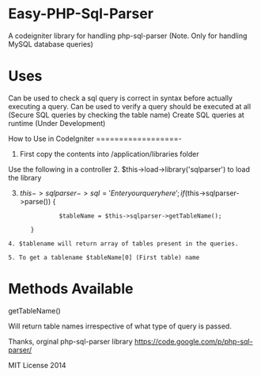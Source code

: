 Easy-PHP-Sql-Parser
===================

A codeigniter library for handling php-sql-parser (Note. Only for handling MySQL database queries)

Uses
===================

  Can be used to check a sql query is correct in syntax before actually executing a query.
  Can be used to verify a query should be executed at all (Secure SQL queries by checking the table name)
  Create SQL queries at runtime (Under Development)
  
  
How to Use in CodeIgniter
==================-

  1. First copy the contents into /application/libraries folder
  
  Use the following in a controller
  2. $this->load->library('sqlparser') to load the library
  
  3. $this->sqlparser->sql = 'Enter your query here';
			if($this->sqlparser->parse())
			{
				
					$tableName = $this->sqlparser->getTableName();
					
			}
			
	4. $tablename will return array of tables present in the queries.
	
	5. To get a tablename $tableName[0] (First table) name

Methods Available
==================

getTableName()

Will return table names irrespective of what type of query is passed.




Thanks, orginal php-sql-parser library 
https://code.google.com/p/php-sql-parser/


MIT License 2014
